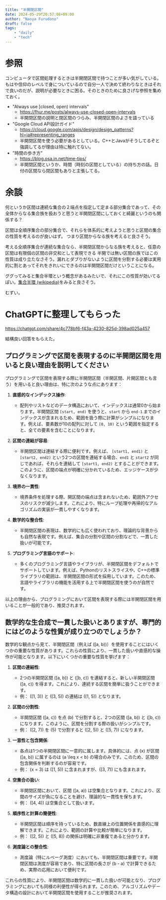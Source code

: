 ```yaml
---
title: "半開閉区間"
date: 2024-05-29T20:57:08+09:00
author: "Naoya Furudono"
draft: false
tags:
    - "daily"
    - "tech"
---
```


# 参照

コンピュータで区間処理するときは半開閉区間で持つことが多い気がしている。
もはや信仰のレベルで身についているので自分一人で決めて終わりなときはそれで良いのだが、説明が必要なときに困る。そのときのために良さげな参照を集めておく。

- "Always use [closed, open) intervals"
  - <https://fhur.me/posts/always-use-closed-open-intervals>
  - 半開閉区間の説明と閉区間のつらみ、半開閉区間のよさを語っている
- "Google Cloud API設計ガイド"
  - <https://cloud.google.com/apis/design/design_patterns?hl=ja#representing_ranges>
  - 半開閉区間を使う必要があるとしている。C++とJavaがそうしてるぞと強調してるが理由は特に触れてない。
- "時間の歩き方"
  - <https://blog.osa.in.net/time-tips/>
  - 半開閉区間というか、時間（時刻の区間としている）の持ち方の話。日付の区間なら閉区間もありと主張してる。

# 余談

何というか区間は連続な集合の２端点を指定して定まる部分集合であって、その全体からなる集合族を扱おうと思うと半開閉区間にしておくと綺麗というのも関係する？

区間は全順序集合の部分集合で、それらを体系的に考えようと思うと区間の集合の性質を考えるのが良いはず。
つまり区間からなる族を考えると良さそう。

考える全順序集合が連続な集合なら、半開閉区間からなる族を考えると、任意の区間は有限個の区間の非交和として表現できる
半開では無い区間の族ではこの性質は成り立たなさそう。漏れとダブりがないように区間を分割する必要は実用的に割とあってそれをきれいにできるのは半開閉区間だけということになる。

ググってみると集合半環という概念があるみたいで、それにこの性質が効いてるぽい。[集合半環 (wikipedia)](https://ja.wikipedia.org/wiki/%E9%9B%86%E5%90%88%E5%8D%8A%E7%92%B0)をみると良さそう。

むずい。

# ChatGPTに整理してもらった

<https://chatgpt.com/share/4c778bf6-f43a-4230-825d-398ad025a457>

結構良い回答をもらえた。

## プログラミングで区間を表現するのに半開閉区間を用いると良い理由を説明してください

プログラミングで区間を表現する際に半開閉区間（半開区間、片開区間とも言う）を用いると良い理由は、特に次のような点にあります：

1. **直感的なインデックス操作**:
   - 配列やリストなどのデータ構造において、インデックスは通常0から始まります。半開閉区間 `[start, end)` を使うと、`start` から `end-1` までのインデックスが含まれるため、範囲を扱う際に計算がシンプルになります。例えば、要素数が10の配列に対して `[0, 10)` という範囲を指定すると、全ての要素を含むことになります。

2. **区間の連結が容易**:
   - 半開閉区間は連結する際に便利です。例えば、 `[start1, end1)` と `[start2, end2)` という2つの区間を連結する場合、`end1` と `start2` が同じであれば、それらを連結して `[start1, end2)` とすることができます。このように、区間の端点が明確に分かれているため、エッジケースが少なくなります。

3. **境界の一貫性**:
   - 境界条件を処理する際、開区間の端点は含まれないため、範囲外アクセスのリスクが減少します。これにより、特にループ処理や再帰的なアルゴリズムの実装が一貫しやすくなります。

4. **数学的な整合性**:
   - 半開閉区間の表現は、数学的にも広く使われており、理論的な背景からも自然な表現です。例えば、集合の分割や区間の分割などで、一貫した扱いが可能です。

5. **プログラミング言語のサポート**:
   - 多くのプログラミング言語やライブラリが、半開閉区間をデフォルトでサポートしています。例えば、Pythonのリストスライスや、C++の標準ライブラリの範囲は、半開閉区間の形式を採用しています。このため、言語やライブラリの機能を活用する上で半開閉区間を使うのが自然です。

以上の理由から、プログラミングにおいて区間を表現する際には半開閉区間を用いることが一般的であり、推奨されます。

## 数学的な生合成で一貫した扱いとありますが、専門的にはどのような性質が成り立つのでしょうか？

数学的な観点から見て、半開閉区間（例えば \([a, b)\)）を使用することにはいくつかの重要な性質があります。これらの性質により、一貫した扱いや直感的な操作が可能となります。以下にいくつかの重要な性質を挙げます：

1. **区間の連結性**:
   - 2つの半開閉区間 \([a, b)\) と \([b, c)\) を連結すると、新しい半開閉区間 \([a, c)\) を得ます。これにより、連続する区間を簡単に扱うことができます。
   - 例： \([1, 3)\) と \([3, 5)\) の連結は \([1, 5)\) となります。

2. **区間の分割性**:
   - 半開閉区間 \([a, c)\) を点 \(b\) で分割すると、2つの区間 \([a, b)\) と \([b, c)\) になります。このように、区間を分割する際の扱いがシンプルです。
   - 例： \([2, 7)\) を \(5\) で分割すると \([2, 5)\) と \([5, 7)\) になります。

3. **一意性と包含関係**:
   - 各点は1つの半開閉区間に一意的に属します。具体的には、点 \(x\) が区間 \([a, b)\) に属するのは \(a \leq x < b\) の場合のみです。このため、区間の包含関係を判断するのが容易です。
   - 例： \(x = 3\) は \([1, 5)\) に含まれますが、\([3, 7)\) にも含まれます。

4. **空集合の扱い**:
   - 半開閉区間において、区間 \([a, a)\) は空集合となります。これにより、区間のサイズが負になることを避け、理論的な一貫性を保ちます。
   - 例： \([4, 4)\) は空集合として扱います。

5. **順序性と計算の簡便性**:
   - 半開閉区間は順序を持っているため、数直線上の位置関係を直感的に理解できます。これにより、範囲の計算や比較が簡単になります。
   - 例： \([2, 5)\) と \([5, 8)\) の関係は明確に非重複であると分かります。

6. **測度論との整合性**:
   - 測度論（特にルベーグ測度）においても、半開閉区間は重要です。半開閉区間は測度が容易であり、特に区間の長さが \(b - a\) で計算できるため、実際の応用において便利です。

これらの性質により、半開閉区間は数学的に一貫した扱いが可能となり、プログラミングにおいても同様の利便性が得られます。このため、アルゴリズムやデータ構造の設計において半開閉区間を使用することが推奨されます。

